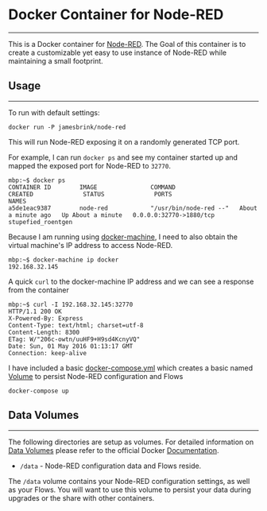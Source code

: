 # Docker Container for Node-RED
---
This is a Docker container for [Node-RED](http://nodered.org/). The Goal of this container is to create a customizable yet easy to use instance of Node-RED while maintaining a small footprint.


## Usage
---
To run with default settings:

```shell
docker run -P jamesbrink/node-red
```

This will run Node-RED exposing it on a randomly generated TCP port.

For example, I can run `docker ps` and see my container started up and mapped the exposed port for Node-RED to `32770`.

```shell
mbp:~$ docker ps
CONTAINER ID        IMAGE               COMMAND                  CREATED              STATUS              PORTS                     NAMES
a5de1eac9387        node-red            "/usr/bin/node-red --"   About a minute ago   Up About a minute   0.0.0.0:32770->1880/tcp   stupefied_roentgen
```

Because I am running using [docker-machine](https://docs.docker.com/machine/overview/), I need to also obtain the virtual machine's IP address to access Node-RED.

```shell
mbp:~$ docker-machine ip docker
192.168.32.145
```

A quick `curl` to the docker-machine IP address and we can see a response from the container

```shell
mbp:~$ curl -I 192.168.32.145:32770
HTTP/1.1 200 OK
X-Powered-By: Express
Content-Type: text/html; charset=utf-8
Content-Length: 8300
ETag: W/"206c-owtn/uuHF9+H9sd4KcnyVQ"
Date: Sun, 01 May 2016 01:13:17 GMT
Connection: keep-alive
```

I have included a basic [docker-compose.yml](./docker-compose.yml) which creates a basic named [Volume](https://docs.docker.com/engine/userguide/containers/dockervolumes/#data-volumes)
to persist Node-RED configuration and Flows

```shell
docker-compose up
```

## Data Volumes
---
The following directories are setup as volumes.
For detailed information on [Data Volumes](https://docs.docker.com/engine/userguide/containers/dockervolumes/) please refer to the official Docker [Documentation](https://docs.docker.com/engine/userguide/).

* `/data` - Node-RED configuration data and Flows reside.

The `/data` volume contains your Node-RED configuration settings, as well as your Flows.
You will want to use this volume to persist your data during upgrades or the share with other containers.
